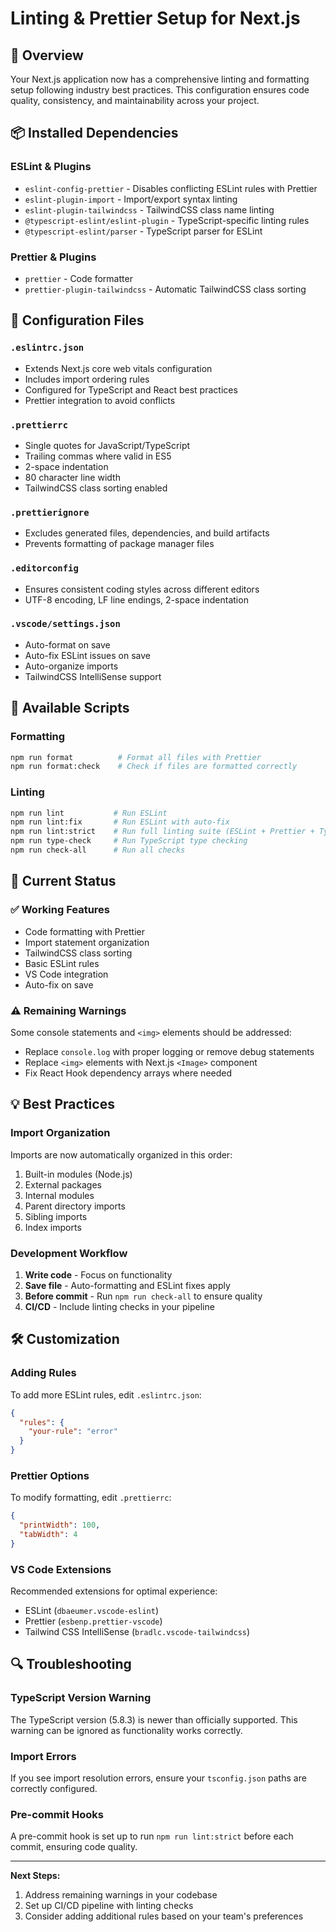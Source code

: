 # Linting & Prettier Setup for Next.js

## 🎯 Overview

Your Next.js application now has a comprehensive linting and formatting setup following industry best practices. This configuration ensures code quality, consistency, and maintainability across your project.

## 📦 Installed Dependencies

### ESLint & Plugins

- `eslint-config-prettier` - Disables conflicting ESLint rules with Prettier
- `eslint-plugin-import` - Import/export syntax linting
- `eslint-plugin-tailwindcss` - TailwindCSS class name linting
- `@typescript-eslint/eslint-plugin` - TypeScript-specific linting rules
- `@typescript-eslint/parser` - TypeScript parser for ESLint

### Prettier & Plugins

- `prettier` - Code formatter
- `prettier-plugin-tailwindcss` - Automatic TailwindCSS class sorting

## 📝 Configuration Files

### `.eslintrc.json`

- Extends Next.js core web vitals configuration
- Includes import ordering rules
- Configured for TypeScript and React best practices
- Prettier integration to avoid conflicts

### `.prettierrc`

- Single quotes for JavaScript/TypeScript
- Trailing commas where valid in ES5
- 2-space indentation
- 80 character line width
- TailwindCSS class sorting enabled

### `.prettierignore`

- Excludes generated files, dependencies, and build artifacts
- Prevents formatting of package manager files

### `.editorconfig`

- Ensures consistent coding styles across different editors
- UTF-8 encoding, LF line endings, 2-space indentation

### `.vscode/settings.json`

- Auto-format on save
- Auto-fix ESLint issues on save
- Auto-organize imports
- TailwindCSS IntelliSense support

## 🚀 Available Scripts

### Formatting

```bash
npm run format          # Format all files with Prettier
npm run format:check    # Check if files are formatted correctly
```

### Linting

```bash
npm run lint           # Run ESLint
npm run lint:fix       # Run ESLint with auto-fix
npm run lint:strict    # Run full linting suite (ESLint + Prettier + TypeScript)
npm run type-check     # Run TypeScript type checking
npm run check-all      # Run all checks
```

## 🔧 Current Status

### ✅ Working Features

- Code formatting with Prettier
- Import statement organization
- TailwindCSS class sorting
- Basic ESLint rules
- VS Code integration
- Auto-fix on save

### ⚠️ Remaining Warnings

Some console statements and `<img>` elements should be addressed:

- Replace `console.log` with proper logging or remove debug statements
- Replace `<img>` elements with Next.js `<Image>` component
- Fix React Hook dependency arrays where needed

## 💡 Best Practices

### Import Organization

Imports are now automatically organized in this order:

1. Built-in modules (Node.js)
2. External packages
3. Internal modules
4. Parent directory imports
5. Sibling imports
6. Index imports

### Development Workflow

1. **Write code** - Focus on functionality
2. **Save file** - Auto-formatting and ESLint fixes apply
3. **Before commit** - Run `npm run check-all` to ensure quality
4. **CI/CD** - Include linting checks in your pipeline

## 🛠️ Customization

### Adding Rules

To add more ESLint rules, edit `.eslintrc.json`:

```json
{
  "rules": {
    "your-rule": "error"
  }
}
```

### Prettier Options

To modify formatting, edit `.prettierrc`:

```json
{
  "printWidth": 100,
  "tabWidth": 4
}
```

### VS Code Extensions

Recommended extensions for optimal experience:

- ESLint (`dbaeumer.vscode-eslint`)
- Prettier (`esbenp.prettier-vscode`)
- Tailwind CSS IntelliSense (`bradlc.vscode-tailwindcss`)

## 🔍 Troubleshooting

### TypeScript Version Warning

The TypeScript version (5.8.3) is newer than officially supported. This warning can be ignored as functionality works correctly.

### Import Errors

If you see import resolution errors, ensure your `tsconfig.json` paths are correctly configured.

### Pre-commit Hooks

A pre-commit hook is set up to run `npm run lint:strict` before each commit, ensuring code quality.

---

**Next Steps:**

1. Address remaining warnings in your codebase
2. Set up CI/CD pipeline with linting checks
3. Consider adding additional rules based on your team's preferences

